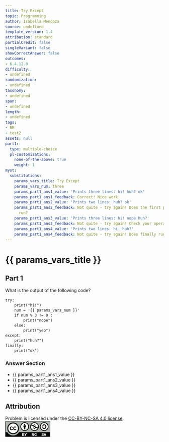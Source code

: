 ```yaml
---
title: Try Except
topic: Programming
author: Isabella Mendoza
source: undefined
template_version: 1.4
attribution: standard
partialCredit: false
singleVariant: false
showCorrectAnswer: false
outcomes:
- 6.4.12.0
difficulty:
- undefined
randomization:
- undefined
taxonomy:
- undefined
span:
- undefined
length:
- undefined
tags:
- BM
- test2
assets: null
part1:
  type: multiple-choice
  pl-customizations:
    none-of-the-above: true
    weight: 1
myst:
  substitutions:
    params_vars_title: Try Except
    params_vars_num: three
    params_part1_ans1_value: 'Prints three lines: hi! huh? ok'
    params_part1_ans1_feedback: Correct! Nice work!
    params_part1_ans2_value: 'Prints two lines: huh? ok'
    params_part1_ans2_feedback: Not quite - try again! Does the first print statement
      run?
    params_part1_ans3_value: 'Prints three lines: hi! nope huh?'
    params_part1_ans3_feedback: Not quite - try again! Check your operands!
    params_part1_ans4_value: 'Prints two lines: hi! huh?'
    params_part1_ans4_feedback: Not quite - try again! Does finally run?
---
```

# {{ params_vars_title }}

## Part 1

What is the output of the following code?

```
try:
    print("hi!")
    num = '{{ params_vars_num }}'
    if num % 3 != 0 :
        print("nope")
    else:
        print("yep")
except:
    print("huh?")
finally:
    print("ok")
```

### Answer Section

- {{ params_part1_ans1_value }}
- {{ params_part1_ans2_value }}
- {{ params_part1_ans3_value }}
- {{ params_part1_ans4_value }}

## Attribution

Problem is licensed under the [CC-BY-NC-SA 4.0 license](https://creativecommons.org/licenses/by-nc-sa/4.0/).<br> ![The Creative Commons 4.0 license requiring attribution-BY, non-commercial-NC, and share-alike-SA license.](https://raw.githubusercontent.com/firasm/bits/master/by-nc-sa.png)